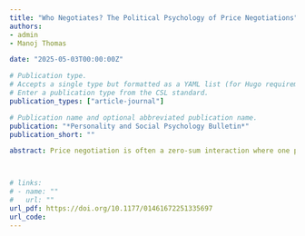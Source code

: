 ```yaml
---
title: "Who Negotiates? The Political Psychology of Price Negotiations"
authors:
- admin
- Manoj Thomas

date: "2025-05-03T00:00:00Z"

# Publication type.
# Accepts a single type but formatted as a YAML list (for Hugo requirements).
# Enter a publication type from the CSL standard.
publication_types: ["article-journal"]

# Publication name and optional abbreviated publication name.
publication: "*Personality and Social Psychology Bulletin*"
publication_short: ""

abstract: Price negotiation is often a zero-sum interaction where one party’s gain is another’s loss. In such contexts, a buyer’s willingness to negotiate can depend on the perceived justifiability of negotiation. This research examines how political ideology shapes these perceptions. Two archival studies (N = 56,615) and four preregistered studies (N = 3,157) show that conservative buyers are more likely to negotiate prices for houses and used cars. Conservatives also hold stronger beliefs that buyers should negotiate prices regardless of the seller’s identity—be it a professional dealer, an ordinary seller, a stranger, or a friend. This heightened propensity to justify price negotiation is rooted in conservatives’ endorsement of free-market ideology, which motivates and even moralizes the pursuit of economic self-interest in marketplace interactions. These findings offer a nuanced account of interactions in the marketplace, demonstrating that marketplace behaviors are influenced not only by economic considerations but also by ideological beliefs.



# links:
# - name: ""
#   url: ""
url_pdf: https://doi.org/10.1177/01461672251335697
url_code: 
---
```

